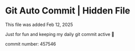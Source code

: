 # Git Auto Commit | Hidden File

This file was added Feb 12, 2025

Just for fun and keeping my daily git commit active 🤪

commit number: 457546
